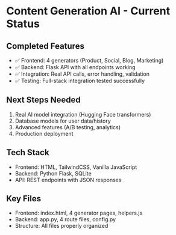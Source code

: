 # Content Generation AI - Current Status

## Completed Features
- ✅ Frontend: 4 generators (Product, Social, Blog, Marketing)
- ✅ Backend: Flask API with all endpoints working
- ✅ Integration: Real API calls, error handling, validation
- ✅ Testing: Full-stack integration tested successfully

## Next Steps Needed
1. Real AI model integration (Hugging Face transformers)
2. Database models for user data/history
3. Advanced features (A/B testing, analytics)
4. Production deployment

## Tech Stack
- Frontend: HTML, TailwindCSS, Vanilla JavaScript
- Backend: Python Flask, SQLite
- API: REST endpoints with JSON responses

## Key Files
- Frontend: index.html, 4 generator pages, helpers.js
- Backend: app.py, 4 route files, config.py
- Structure: All files properly organized
